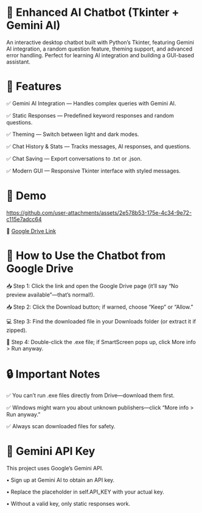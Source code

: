 # 🚀 Enhanced AI Chatbot (Tkinter + Gemini AI)

An interactive desktop chatbot built with Python’s Tkinter, featuring Gemini AI integration, a random question feature, theming support, and advanced error handling. Perfect for learning AI integration and building a GUI-based assistant.

# 📌 Features 

✅ Gemini AI Integration — Handles complex queries with Gemini AI.

✅ Static Responses — Predefined keyword responses and random questions.

✅ Theming — Switch between light and dark modes.

✅ Chat History & Stats — Tracks messages, AI responses, and questions.

✅ Chat Saving — Export conversations to .txt or .json.

✅ Modern GUI — Responsive Tkinter interface with styled messages.

# 🔗 Demo 


 

https://github.com/user-attachments/assets/2e578b53-175e-4c34-9e72-c115e7adcc64


  
  🔗  [Google Drive Link](https://drive.google.com/file/d/1tJRllZBjvgDSDONyYBfApRTZztEDpUdg/view)
  
# 🚀 How to Use the Chatbot from Google Drive 

📥 Step 1: Click the link and open the Google Drive page (it’ll say “No preview available”—that’s normal!).

📥 Step 2: Click the Download button; if warned, choose “Keep” or “Allow.”

💻 Step 3: Find the downloaded file in your Downloads folder (or extract it if zipped).

🚀 Step 4: Double-click the .exe file; if SmartScreen pops up, click More info > Run anyway.


# 🔒 Important Notes

✅ You can’t run .exe files directly from Drive—download them first.

✅ Windows might warn you about unknown publishers—click “More info > Run anyway.”

✅ Always scan downloaded files for safety.
# 🔑 Gemini API Key

This project uses Google’s Gemini API.

 • Sign up at Gemini AI to obtain an API key.

 • Replace the placeholder in self.API_KEY with your actual key.
 
 • Without a valid key, only static responses work.




